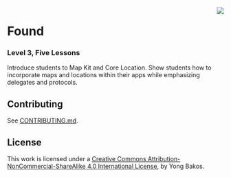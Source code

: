 <img align="right" src="https://github.com/SwiftEducation/Found/raw/master/Found/Images.xcassets/AppIcon.appiconset/Icon-Spotlight-40@2x.png" />

# Found

### Level 3, Five Lessons

Introduce students to Map Kit and Core Location. Show students how to incorporate maps and locations within their apps while emphasizing delegates and protocols.

## Contributing

See [CONTRIBUTING.md](CONTRIBUTING.md).

## License

This work is licensed under a [Creative Commons Attribution-NonCommercial-ShareAlike 4.0 International License](https://creativecommons.org/licenses/by-nc-sa/4.0/), by Yong Bakos.
